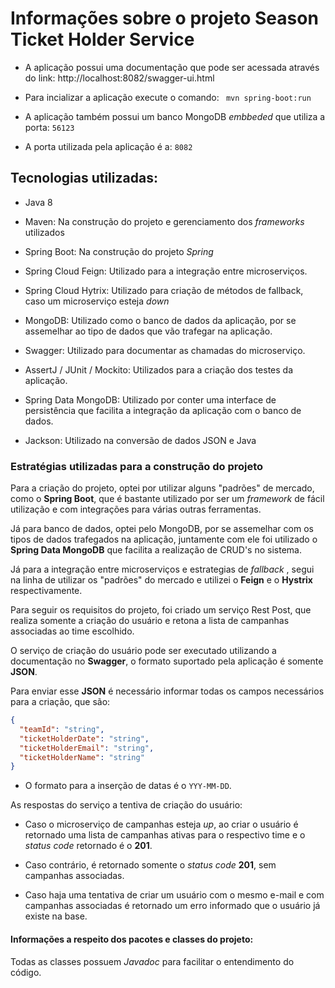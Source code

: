 # Informações sobre o projeto Season Ticket Holder Service

- A aplicação possui uma documentação que pode ser acessada através do link: http://localhost:8082/swagger-ui.html

- Para incializar a aplicação execute o comando:  ` mvn spring-boot:run`

- A aplicação também possui um banco MongoDB _embbeded_ que utiliza a porta: `56123`

- A porta utilizada pela aplicação é a: `8082` 

## Tecnologias utilizadas:

- Java 8

- Maven: Na construção do projeto e gerenciamento dos _frameworks_ utilizados

- Spring Boot: Na construção do projeto _Spring_

- Spring Cloud Feign: Utilizado para a integração entre microserviços.

- Spring Cloud Hytrix: Utilizado para criação de métodos de fallback, caso um microserviço esteja _down_

- MongoDB: Utilizado como o banco de dados da aplicação, por se assemelhar ao tipo de dados que vão trafegar na aplicação.

- Swagger: Utilizado para documentar as chamadas do microserviço.

- AssertJ / JUnit / Mockito: Utilizados para a criação dos testes da aplicação.

- Spring Data MongoDB: Utilizado por conter uma interface de persistência que facilita a integração da aplicação com o banco de dados.

- Jackson: Utilizado na conversão de dados JSON e Java

### Estratégias utilizadas para a construção do projeto

Para a criação do projeto, optei por utilizar alguns "padrões" de mercado, como o **Spring Boot**, que é bastante utilizado por ser um _framework_ de fácil utilização e com integrações para várias outras ferramentas. 

Já para banco de dados, optei pelo MongoDB, por se assemelhar com os tipos de dados trafegados na aplicação, juntamente com ele foi utilizado o **Spring Data MongoDB** que facilita a realização de CRUD's no sistema.

Já para a integração entre microserviços e estrategias de _fallback_ , segui na linha de utilizar os "padrões" do mercado
e utilizei o **Feign** e o **Hystrix** respectivamente.

Para seguir os requisitos do projeto, foi criado um serviço Rest Post, que realiza somente a criação do usuário e retona a lista de campanhas associadas ao time escolhido.

O serviço de criação do usuário pode ser executado utilizando a documentação no **Swagger**, o formato suportado pela aplicação é somente **JSON**. 

Para enviar esse **JSON** é necessário informar todas os campos necessários para a criação, que são:
```JSON
{
  "teamId": "string",
  "ticketHolderDate": "string",
  "ticketHolderEmail": "string",
  "ticketHolderName": "string"
}
```
- O formato para a inserção de datas é o ``YYY-MM-DD``.

As respostas do serviço a tentiva de criação do usuário: 

- Caso o microserviço de campanhas esteja _up_, ao criar o usuário é retornado uma lista de campanhas ativas para o respectivo time e o _status code_ retornado é o **201**.

- Caso contrário, é retornado somente o _status code_ **201**, sem campanhas associadas.

- Caso haja uma tentativa de criar um usuário com o mesmo e-mail e com campanhas associadas é retornado um erro informado que o usuário já existe na base.

#### Informações a respeito dos pacotes e classes do projeto:

Todas as classes possuem _Javadoc_ para facilitar o entendimento do código.